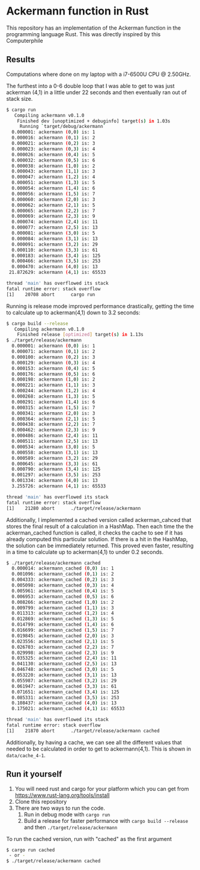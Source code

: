 # Ackermann function in Rust

This repository has an implementation of the Ackerman function in the programming language Rust. This was directly inspired by this Computerphile 

## Results

Computations where done on my laptop with a i7-6500U CPU @ 2.50GHz.

The furthest into a 0-6 double loop that I was able to get to was just ackerman (4,1) in a little under 22 seconds and then eventually ran out of stack size.

```bash
$ cargo run
   Compiling ackermann v0.1.0
    Finished dev [unoptimized + debuginfo] target(s) in 1.03s
     Running `target/debug/ackermann`
  0.000001: ackermann (0,0) is: 1
  0.000016: ackermann (0,1) is: 2
  0.000021: ackermann (0,2) is: 3
  0.000023: ackermann (0,3) is: 4
  0.000026: ackermann (0,4) is: 5
  0.000032: ackermann (0,5) is: 6
  0.000038: ackermann (1,0) is: 2
  0.000043: ackermann (1,1) is: 3
  0.000047: ackermann (1,2) is: 4
  0.000051: ackermann (1,3) is: 5
  0.000054: ackermann (1,4) is: 6
  0.000056: ackermann (1,5) is: 7
  0.000060: ackermann (2,0) is: 3
  0.000062: ackermann (2,1) is: 5
  0.000065: ackermann (2,2) is: 7
  0.000069: ackermann (2,3) is: 9
  0.000074: ackermann (2,4) is: 11
  0.000077: ackermann (2,5) is: 13
  0.000081: ackermann (3,0) is: 5
  0.000084: ackermann (3,1) is: 13
  0.000091: ackermann (3,2) is: 29
  0.000110: ackermann (3,3) is: 61
  0.000183: ackermann (3,4) is: 125
  0.000466: ackermann (3,5) is: 253
  0.000470: ackermann (4,0) is: 13
 21.872629: ackermann (4,1) is: 65533

thread 'main' has overflowed its stack
fatal runtime error: stack overflow
[1]    20708 abort      cargo run
```

Running is release mode improved performance drastically, getting the time to calculate up to ackerman(4,1) down to 3.2 seconds:

```bash
$ cargo build --release
   Compiling ackermann v0.1.0
    Finished release [optimized] target(s) in 1.13s
$ ./target/release/ackermann       
  0.000001: ackermann (0,0) is: 1
  0.000071: ackermann (0,1) is: 2
  0.000100: ackermann (0,2) is: 3
  0.000129: ackermann (0,3) is: 4
  0.000153: ackermann (0,4) is: 5
  0.000176: ackermann (0,5) is: 6
  0.000198: ackermann (1,0) is: 2
  0.000221: ackermann (1,1) is: 3
  0.000244: ackermann (1,2) is: 4
  0.000268: ackermann (1,3) is: 5
  0.000291: ackermann (1,4) is: 6
  0.000315: ackermann (1,5) is: 7
  0.000341: ackermann (2,0) is: 3
  0.000364: ackermann (2,1) is: 5
  0.000438: ackermann (2,2) is: 7
  0.000462: ackermann (2,3) is: 9
  0.000486: ackermann (2,4) is: 11
  0.000511: ackermann (2,5) is: 13
  0.000534: ackermann (3,0) is: 5
  0.000558: ackermann (3,1) is: 13
  0.000589: ackermann (3,2) is: 29
  0.000645: ackermann (3,3) is: 61
  0.000790: ackermann (3,4) is: 125
  0.001297: ackermann (3,5) is: 253
  0.001334: ackermann (4,0) is: 13
  3.255726: ackermann (4,1) is: 65533

thread 'main' has overflowed its stack
fatal runtime error: stack overflow
[1]    21280 abort      ./target/release/ackermann
```

Additionally, I implemented a cached version called ackerman_cahced that stores the final result of a calculation in a HashMap. Then each time the the ackerman_cached function is called, it checks the cache to see if it has already computed this particular solution. If there is a hit in the HashMap, the solution can be immediately returned. This proved even faster, resulting in a time to calculate up to ackerman(4,1) to under 0.2 seconds.

```bash
$ ./target/release/ackermann cached
  0.000014: ackermann_cached (0,0) is: 1
  0.001096: ackermann_cached (0,1) is: 2
  0.004333: ackermann_cached (0,2) is: 3
  0.005098: ackermann_cached (0,3) is: 4
  0.005961: ackermann_cached (0,4) is: 5
  0.006953: ackermann_cached (0,5) is: 6
  0.008266: ackermann_cached (1,0) is: 2
  0.009799: ackermann_cached (1,1) is: 3
  0.011313: ackermann_cached (1,2) is: 4
  0.012869: ackermann_cached (1,3) is: 5
  0.014799: ackermann_cached (1,4) is: 6
  0.016699: ackermann_cached (1,5) is: 7
  0.019845: ackermann_cached (2,0) is: 3
  0.023556: ackermann_cached (2,1) is: 5
  0.026703: ackermann_cached (2,2) is: 7
  0.029998: ackermann_cached (2,3) is: 9
  0.035325: ackermann_cached (2,4) is: 11
  0.041130: ackermann_cached (2,5) is: 13
  0.046748: ackermann_cached (3,0) is: 5
  0.053220: ackermann_cached (3,1) is: 13
  0.055987: ackermann_cached (3,2) is: 29
  0.061947: ackermann_cached (3,3) is: 61
  0.071651: ackermann_cached (3,4) is: 125
  0.085331: ackermann_cached (3,5) is: 253
  0.108437: ackermann_cached (4,0) is: 13
  0.175021: ackermann_cached (4,1) is: 65533

thread 'main' has overflowed its stack
fatal runtime error: stack overflow
[1]    21870 abort      ./target/release/ackermann cached
```

Additionally, by having a cache, we can see all the different values that needed to be calculated in order to get to ackermann(4,1). This is shown in `data/cache_4-1`.


## Run it yourself

1. You will need rust and cargo for your platform which you can get from https://www.rust-lang.org/tools/install
2. Clone this repository
3. There are two ways to run the code.
    1. Run in debug mode with `cargo run`
    2. Build a release for faster performance with `cargo build --release` and then `./target/release/ackermann`

To run the cached version, run with "cached" as the first argument
```bash
$ cargo run cached
 - or -
$ ./target/release/ackermann cached
```
